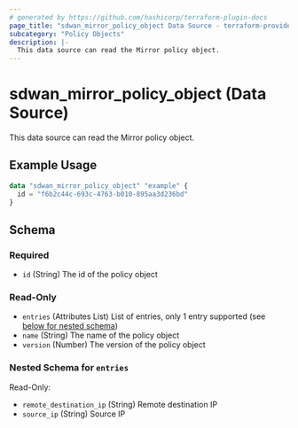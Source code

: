 ```yaml
---
# generated by https://github.com/hashicorp/terraform-plugin-docs
page_title: "sdwan_mirror_policy_object Data Source - terraform-provider-sdwan"
subcategory: "Policy Objects"
description: |-
  This data source can read the Mirror policy object.
---
```


# sdwan_mirror_policy_object (Data Source)

This data source can read the Mirror policy object.

## Example Usage

```terraform
data "sdwan_mirror_policy_object" "example" {
  id = "f6b2c44c-693c-4763-b010-895aa3d236bd"
}
```

<!-- schema generated by tfplugindocs -->
## Schema

### Required

- `id` (String) The id of the policy object

### Read-Only

- `entries` (Attributes List) List of entries, only 1 entry supported (see [below for nested schema](#nestedatt--entries))
- `name` (String) The name of the policy object
- `version` (Number) The version of the policy object

<a id="nestedatt--entries"></a>
### Nested Schema for `entries`

Read-Only:

- `remote_destination_ip` (String) Remote destination IP
- `source_ip` (String) Source IP
